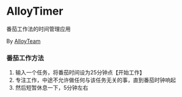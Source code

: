 AlloyTimer
==========
番茄工作法的时间管理应用

By [AlloyTeam](http://www.AlloyTeam.com/)


### 番茄工作方法

1. 输入一个任务，将番茄时间设为25分钟点【开始工作】
2. 专注工作，中途不允许做任何与该任务无关的事，直到番茄时钟响起
3. 然后短暂休息一下，5分钟左右